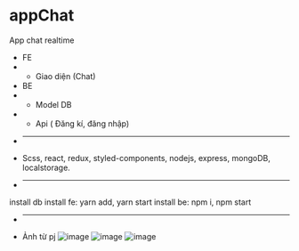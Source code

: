 # appChat
App chat realtime
+ FE
+ - Giao diện 
(Chat)
+ BE
+ - Model DB
+ - Api
( Đăng kí, đăng nhập)
+ ---------------------------------------------
+ Scss, react, redux, styled-components, nodejs, express, mongoDB, localstorage.
+ ---------------------------------------------
install db
install fe: yarn add, yarn start
install be: npm i, npm start
+ ---------------------------------------------
+ Ảnh từ pj
![image](https://user-images.githubusercontent.com/94001149/218753934-94187e0a-2e01-447d-8cff-c2790c8be763.png)
![image](https://user-images.githubusercontent.com/94001149/218753977-e828a32e-0791-4422-a155-40d4197908ab.png)
![image](https://user-images.githubusercontent.com/94001149/218754374-2bef7dcd-1c5c-48af-a4bc-1b5581f03ead.png)
